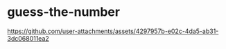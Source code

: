 # guess-the-number

https://github.com/user-attachments/assets/4297957b-e02c-4da5-ab31-3dc068011ea2
